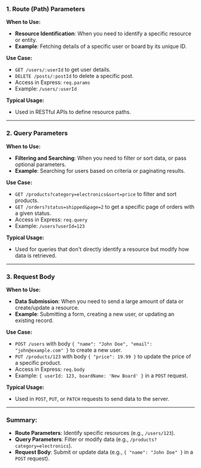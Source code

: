 ### **1. Route (Path) Parameters**
**When to Use:**
- **Resource Identification**: When you need to identify a specific resource or entity.
- **Example**: Fetching details of a specific user or board by its unique ID.

**Use Case:**
- `GET /users/:userId` to get user details.
- `DELETE /posts/:postId` to delete a specific post.
- Access in Express: `req.params`
- Example: `/users/:userId`

**Typical Usage:**
- Used in RESTful APIs to define resource paths.

---

### **2. Query Parameters**
**When to Use:**
- **Filtering and Searching**: When you need to filter or sort data, or pass optional parameters.
- **Example**: Searching for users based on criteria or paginating results.

**Use Case:**
- `GET /products?category=electronics&sort=price` to filter and sort products.
- `GET /orders?status=shipped&page=2` to get a specific page of orders with a given status.
- Access in Express: `req.query`
- Example: `/users?userId=123`

**Typical Usage:**
- Used for queries that don't directly identify a resource but modify how data is retrieved.

---

### **3. Request Body**
**When to Use:**
- **Data Submission**: When you need to send a large amount of data or create/update a resource.
- **Example**: Submitting a form, creating a new user, or updating an existing record.

**Use Case:**
- `POST /users` with body `{ "name": "John Doe", "email": "john@example.com" }` to create a new user.
- `PUT /products/123` with body `{ "price": 19.99 }` to update the price of a specific product.
- Access in Express: `req.body`
- Example: `{ userId: 123, boardName: 'New Board' }` in a `POST` request.

**Typical Usage:**
- Used in `POST`, `PUT`, or `PATCH` requests to send data to the server.

---

### Summary:
- **Route Parameters**: Identify specific resources (e.g., `/users/123`).
- **Query Parameters**: Filter or modify data (e.g., `/products?category=electronics`).
- **Request Body**: Submit or update data (e.g., `{ "name": "John Doe" }` in a `POST` request).

